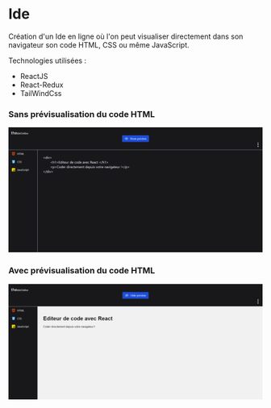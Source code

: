# Ide

Création d'un Ide en ligne où l'on peut visualiser directement dans son navigateur son code HTML, CSS ou même JavaScript.

Technologies utilisées : 
- ReactJS
- React-Redux
- TailWindCss
  
### Sans prévisualisation du code HTML
  
  ![Capture d'écran du projet_code](src/assets/ide_capture_hide_preview.png)
 
### Avec prévisualisation du code HTML
![Capure d'écran du projet_sanscode](src/assets/ide_capture_show_preview.png)
